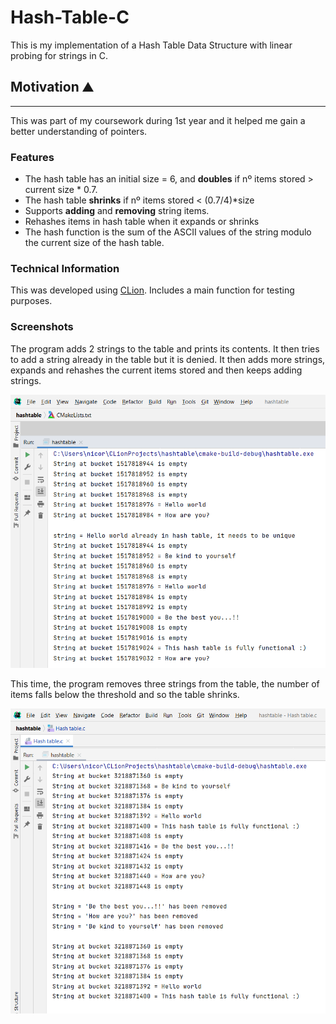 # Hash-Table-C
This is my implementation of a Hash Table Data Structure with linear probing for strings in C.

## Motivation :mountain:
---
This was part of my coursework during 1st year and it helped me gain a better understanding of pointers.

### Features

- The hash table has an initial size = 6, and **doubles** if nº items stored > current size * 0.7. 
- The hash table **shrinks** if nº items stored < (0.7/4)*size
- Supports **adding** and **removing** string items.
- Rehashes items in hash table when it expands or shrinks
- The hash function is the sum of the ASCII values of the string modulo the current size of the hash table.

### Technical Information
This was developed using [CLion](https://www.jetbrains.com/clion/). Includes a main function for testing purposes.

### Screenshots
The program adds 2 strings to the table and prints its contents. It then tries to add a string already in the table but it is denied. It then adds more strings, expands and rehashes the current items stored and then keeps adding strings.

![](/screenshots/screenshot1.png)

This time, the program removes three strings from the table, the number of items falls below the threshold and so the table shrinks.

![](/screenshots/screenshot2.png)
